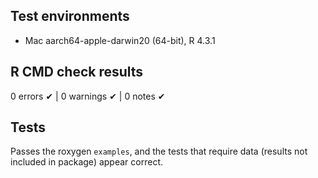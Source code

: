 ## Test environments

* Mac aarch64-apple-darwin20 (64-bit), R 4.3.1

## R CMD check results

0 errors ✔ | 0 warnings ✔ | 0 notes ✔

## Tests

Passes the roxygen `examples`, and the tests that require data (results not included in package) appear correct.
